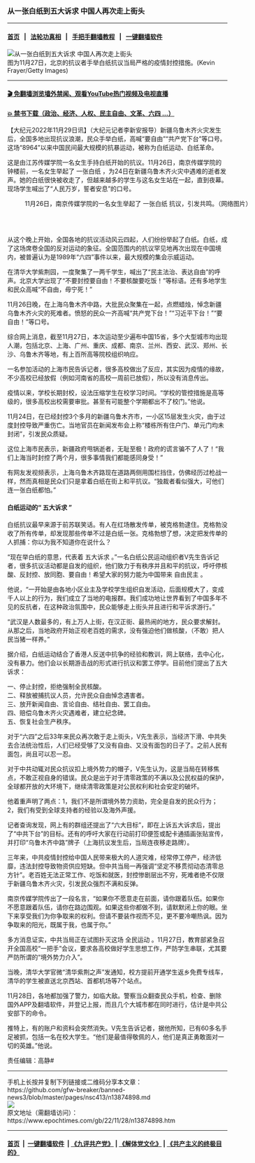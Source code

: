 ### 从一张白纸到五大诉求 中国人再次走上街头
------------------------

#### [首页](https://github.com/gfw-breaker/banned-news3/blob/master/README.md) &nbsp;&nbsp;|&nbsp;&nbsp; [法轮功真相](https://github.com/begood0513/basic/blob/master/README.md)  &nbsp;&nbsp;|&nbsp;&nbsp; [手把手翻墙教程](https://github.com/gfw-breaker/guides/wiki)  &nbsp;&nbsp;|&nbsp;&nbsp; [一键翻墙软件](https://github.com/gfw-breaker/nogfw/blob/master/README.md)  



<div><img alt="从一张白纸到五大诉求 中国人再次走上街头" class="attachment-djy_600_400 size-djy_600_400 wp-post-image" src="https://i.epochtimes.com/assets/uploads/2022/11/id13874914-GettyImages-1445031652-600x400.jpg"/>
<div class="caption">
 图为11月27日，北京的抗议者手举白纸抗议当局严格的疫情封控措施。(Kevin Frayer/Getty Images)
</div></div><hr/>

#### [ 🎬  免翻墙浏览墙外禁闻、观看YouTube热门视频及电视直播](https://github.com/gfw-breaker/HelloWorld)

#### [ 💥  禁书下载（政治、经济、人权、民主自由、文革、六四 ...）](https://github.com/gfw-breaker/books/blob/master/README.md)

<div><p>
 【大纪元2022年11月29日讯】（大纪元记者李新安报导）新疆乌鲁木齐火灾发生后，全国多地出现抗议浪潮，民众手举白纸，高喊“要自由”“共产党下台”等口号。这场“8964”以来中国民间最大规模的抗暴运动，被称为白纸运动、白纸革命。
</p>
<p>
 这是由江苏传媒学院一名女生手持白纸开始的抗议。11月26日，南京传媒学院的钟楼前，一名女生举起了
 <ok href="https://www.epochtimes.com/gb/tag/%E4%B8%80%E5%BC%A0%E7%99%BD%E7%BA%B8.html">
  一张白纸
 </ok>
 ，为24日在新疆乌鲁木齐火灾中遇难的逝者发声。她的白纸很快被收走了，但越来越多的学生与这名女生站在一起，直到夜幕。现场学生喊出了“人民万岁，誓者安息”的口号。
</p>
<figure aria-describedby="caption-attachment-13874923" class="wp-caption aligncenter" id="attachment_13874923" style="width: 563px">
 <ok href="https://i.epochtimes.com/assets/uploads/2022/11/id13874923-jsFotoJet.jpg" target="_blank">
  <img alt="" class="wp-image-13874923" src="https://i.epochtimes.com/assets/uploads/2022/11/id13874923-jsFotoJet-600x400.jpg"/>
 </ok>
 <br/><figcaption class="wp-caption-text" id="caption-attachment-13874923">
  11月26日，南京传媒学院的一名女生举起了
  <ok href="https://www.epochtimes.com/gb/tag/%E4%B8%80%E5%BC%A0%E7%99%BD%E7%BA%B8.html">
   一张白纸
  </ok>
  抗议，引发共鸣。（网络图片）
 </figcaption><br/>
</figure><br/>
<p>
 从这个晚上开始，全国各地的抗议活动风云四起，人们纷纷举起了白纸。白纸，成了这场席卷全国的反对运动的象征。全国范围内的抗议罕见地再次出现在中国境内，被普遍认为是1989年“六四”事件以来，最大规模的集会示威运动。
</p>
<p>
 在清华大学紫荆园，一度聚集了一两千学生，喊出了“民主法治、表达自由”的呼声。北京大学出现了“不要封控要自由！不要核酸要吃饭！”等标语。还有多地学生和民众高喊“不自由，毋宁死！”
</p>
<p>
 11月26日晚，在上海乌鲁木齐中路，大批民众聚集在一起，点燃蜡烛，悼念新疆乌鲁木齐火灾的死难者。愤怒的民众一齐高喊“共产党下台！”“习近平下台！”“要自由！”等口号。
</p>
<p>
 综合网上消息，截至11月27日，本次运动至少遍布中国15省，多个大型城市均出现人潮，包括北京、上海、广州、重庆、成都、南京、兰州、西安、武汉、郑州、长沙、乌鲁木齐等地，有上百所高等院校组织响应。
</p>
<p>
 一名参加活动的上海市民告诉记者，很多高校做出了反应，其实因为疫情的缘故，不少高校已经放假（例如河南省的高校一周前已放假），所以没有消息传出。
</p>
<p>
 疫情以来，学校长期封校，设法压缩学生在校学习时间。“学校的管控措施是高等级的，很多高校出校需要审批。甚至有可能整个学期都出不了校门。”他说。
</p>
<p>
 11月24日，在已经封控3个多月的新疆乌鲁木齐市，一小区15层发生火灾，由于过度封控导致严重伤亡。当地官员在新闻发布会上称“楼栋所有住户门、单元门均未封闭”，引发民众质疑。
</p>
<p>
 这位上海市民表示，新疆政府甩锅逝者，无耻至极！政府的谎言骗不了人了！“我们上海当时封控了两个月，很多事情我们都能感同身受！”
</p>
<p>
 有网友发视频表示，上海乌鲁木齐路现在道路两侧用围栏挡住，仿佛经历过枪战一样，然而真相是民众们只是拿着白纸在街上和平抗议。“独裁者看似强大，可他们连一张白纸都怕。”
</p>
<h4>
 白纸运动的“
 <ok href="https://www.epochtimes.com/gb/tag/%E4%BA%94%E5%A4%A7%E8%AF%89%E6%B1%82.html">
  五大诉求
 </ok>
 ”
</h4>
<p>
 白纸抗议最早来源于前苏联笑话。有人在红场散发传单，被克格勃逮住。克格勃没收了所有传单，却发现那些传单不过是白纸一张。克格勃想了想，决定把发传单的人抓捕：你以为我不知道你在说什么？
</p>
<p>
 “现在举白纸的意思，代表着
 <ok href="https://www.epochtimes.com/gb/tag/%E4%BA%94%E5%A4%A7%E8%AF%89%E6%B1%82.html">
  五大诉求
 </ok>
 。”一名白纸公民运动组织者V先生告诉记者，很多抗议活动都是自发的组织，他们致力于有秩序并且和平的抗议，呼吁停核酸、反封控、放同胞、要自由！希望大家的努力能为中国带来
 <ok href="https://www.epochtimes.com/gb/tag/%E8%87%AA%E7%94%B1%E6%B0%91%E4%B8%BB.html">
  自由民主
 </ok>
 。
</p>
<p>
 他说，“一开始是由各地小区业主及学校学生组织自发活动，后面规模大了，变成千人以上的行为，我们成立了当地的电报群。我们成功地让世界看到了中国多年不见的反抗者，在这种政治氛围中，民众能够走上街头并且进行和平诉求游行。”
</p>
<p>
 “武汉是人数最多的，有上万人上街，在汉正街、最热闹的地方，民众要求解封。从那之后，当地政府开始正视老百姓的需求，没有强迫他们做核酸，（不敢）把人民当猪一样养。”
</p>
<p>
 据介绍，白纸运动结合了香港人反送中抗争的经验和教训，网上联络，去中心化，没有暴力。他们会以长期游击战的形式进行抗议和罢工停学。目前他们提出了五大诉求：
</p>
<p>
 一、停止封控，拒绝强制全民核酸。
 <br/>
 二、释放被捕抗议人员，允许民众自由悼念遇害者。
 <br/>
 三、放开新闻自由、言论自由、结社自由、罢工自由。
 <br/>
 四、赔偿乌鲁木齐火灾遇难者，建立纪念碑。
 <br/>
 五、恢复社会生产秩序。
</p>
<p>
 对于“六四”之后33年来民众再次敢于走上街头，V先生表示，当经济下滑、中共失去合法统治性后，人们已经受够了又没有自由、又没有面包的日子了。之前人民有面包，尚且可以忍一忍。
</p>
<p>
 对于中共动辄对民众抗议扣上境外势力的帽子，V先生认为，这是当局在转移焦点，不敢正视自身的错误。民众是出于对于清零政策的不满以及公民权益的保护，全球都开放的大环境下，继续清零政策是对公民权利和社会安定的破坏。
</p>
<p>
 他着重声明了两点：1，我们不是所谓境外势力资助，完全是自发的民众行为；2，我们有受到全球支持者的经验以及海外声援。
</p>
<p>
 记者查询发现，网上有的群组还提出了“六大目标”，即在上诉五大诉求后，提出了“中共下台”的目标。还有的呼吁大家在行动前打印便签或配卡通插画张贴宣传，并打印“乌鲁木齐中路”牌子（上海抗议发生后，当局连夜移走路牌）。
</p>
<p>
 三年来，中共疫情封控给中国人民带来极大的人道灾难，经常停工停产，经济低靡，违法封控导致物资供应短缺。但中共当局一再强调“坚定不移贯彻动态清零总方针”。老百姓无法正常工作、吃饭和就医，封控惨剧层出不穷，死难者绝不仅限于新疆乌鲁木齐火灾，引发民众强烈不满和反弹。
</p>
<p>
 南京传媒学院传出了一段名言，“如果你不愿意走在前面，请你跟着队伍。如果你不愿意跟着队伍，请你在路边围观。如果这些你都做不到，请默默闭上你的眼。坐下来享受我们为你争取来的权利。但请不要装作视而不见，更不要冷嘲热讽。因为争取来的阳光，既属于我，也属于你。”
</p>
<p>
 多方消息证实，中共当局正在试图扑灭这场
 <ok href="https://www.epochtimes.com/gb/tag/%E5%85%A8%E6%B0%91%E8%BF%90%E5%8A%A8.html">
  全民运动
 </ok>
 。11月27日，教育部紧急召开全国高校“一把手”会议，要求各高校做好学生思想工作，严防学生串联，尤其要严防所谓的“境外势力介入”。
</p>
<p>
 当晚，清华大学官微“清华紫荆之声”发通知，校方提前开通学生返乡免费专线车，清华的学生被直送北京西站、首都机场等7个站点。
</p>
<p>
 11月28日，各地都加强了警力，如临大敌。警察当众翻查民众手机，检查、删除国外APP及翻墙软件，并登记上报，而且几个大城市都在同时进行，估计是中共公安部下的命令。
</p>
<p>
 推特上，有的账户和资料会突然消失。V先生告诉记者，据他所知，已有60多名手足被抓，包括一名在校大学生。“他们是最值得敬佩的人，他们是真正勇敢面对一切的英雄。”他说。
</p>
<p>
 责任编辑：高静#
</p>
</div>
<hr/>
手机上长按并复制下列链接或二维码分享本文章：<br/>
https://github.com/gfw-breaker/banned-news3/blob/master/pages/nsc413/n13874898.md <br/>
<a href='https://github.com/gfw-breaker/banned-news3/blob/master/pages/nsc413/n13874898.md'><img src='https://github.com/gfw-breaker/banned-news3/blob/master/pages/nsc413/n13874898.md.png'/></a> <br/>
原文地址（需翻墙访问）：https://www.epochtimes.com/gb/22/11/28/n13874898.htm


------------------------
#### [首页](https://github.com/gfw-breaker/banned-news3/blob/master/README.md) &nbsp;|&nbsp; [一键翻墙软件](https://github.com/gfw-breaker/nogfw/blob/master/README.md) &nbsp;| [《九评共产党》](https://github.com/gfw-breaker/9ping.md/blob/master/README.md#九评之一评共产党是什么) | [《解体党文化》](https://github.com/gfw-breaker/jtdwh.md/blob/master/README.md) | [《共产主义的终极目的》](https://github.com/gfw-breaker/gczydzjmd.md/blob/master/README.md)


<img src='http://gfw-breaker.win/banned-news3/pages/nsc413/n13874898.md' width='0px' height='0px'/>